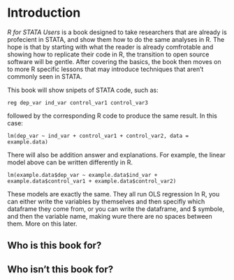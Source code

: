 Introduction
================

*R for STATA Users* is a book designed to take researchers that are
already is profecient in STATA, and show them how to do the same
analyses in R. The hope is that by starting with what the reader is
already comfrotable and showing how to replicate their code in R, the
transition to open source software will be gentle. After covering the
basics, the book then moves on to more R specific lessons that may
introduce techniques that aren’t commonly seen in STATA.

This book will show snipets of STATA code, such as:

    reg dep_var ind_var control_var1 control_var3

followed by the corresponding R code to produce the same result. In this
case:

    lm(dep_var ~ ind_var + control_var1 + control_var2, data = example.data)

There will also be addition answer and explanations. For example, the
linear model above can be written differently in R.

    lm(example.data$dep_var ~ example.data$ind_var + example.data$control_var1 + example.data$control_var2)

These models are exactly the same. They all run OLS regression In R, you
can either write the variables by themselves and then specifly which
dataframe they come from, or you can write the dataframe, and $ symbole,
and then the variable name, making wure there are no spaces between
them. More on this later.

## Who is this book for?

## Who isn’t this book for?

